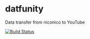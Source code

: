 # datfunity
Data transfer from niconico to YouTube

[![Build Status](https://travis-ci.org/progre/datfunity.svg?branch=master)](https://travis-ci.org/progre/datfunity)
